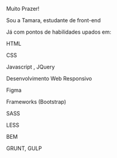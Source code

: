 Muito Prazer!

Sou a Tamara, estudante de front-end

Já com pontos de habilidades upados em:

HTML

CSS

Javascript , JQuery

Desenvolvimento Web Responsivo

Figma

Frameworks (Bootstrap)

SASS

LESS

BEM

GRUNT, GULP


